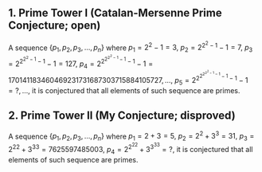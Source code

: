 ## 1. Prime Tower I (Catalan-Mersenne Prime Conjecture; open)
A sequence $\lbrace p_1, p_2, p_3, ..., p_n \rbrace$ where
$p_1=2^2-1=3,$
$p_2=2^{2^2-1}-1=7,$ 
$p_3=2^{2^{2^2-1}-1}-1=127,$
$p_4=2^{2^{2^{2^2-1}-1}-1}-1=170141183460469231731687303715884105727, ...,$
$p_5=2^{2^{2^{2^{2^2-1}-1}-1}-1}-1=?, ...,$
it is conjectured that all elements of such sequence are primes.
<p/>

## 2. Prime Tower II (My Conjecture; disproved)
A sequence $\lbrace p_1, p_2, p_3, ..., p_n \rbrace$ where
$p_1=2+3=5,$
$p_2=2^{2}+3^{3}=31,$
$p_3={2^2}^{2}+{3^3}^{3}=7625597485003,$
$p_4=2^{{2^2}^{2}}+3^{{3^3}^{3}}=?,$
it is conjectured that all elements of such sequence are primes.
<p/>

<p/>
<html lang="en">
<head>
<meta http-equiv="content-type" content="text/html; charset=utf-8">
<title>Don't delete!</title>
<script type="text/javascript" charset="utf-8" src="
https://cdn.mathjax.org/mathjax/latest/MathJax.js?config=TeX-AMS-MML_HTMLorMML,
https://vincenttam.github.io/javascripts/MathJaxLocal.js"></script>
</head>
